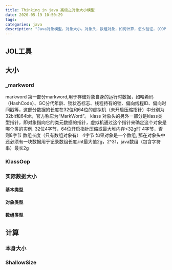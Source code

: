 ```yaml
---
title: Thinking in java 高级之对象大小模型
date: 2020-05-19 10:50:29
tags:
categories: java
description: "Java对象模型，对象大小，对象头，数组对象，如何计算，怎么验证，(OOP)Ordinary Object Pointer"
---
```



## JOL工具

## 大小

### _markword

markword 
第一部分markword,用于存储对象自身的运行时数据，如哈希码（HashCode）、GC分代年龄、锁状态标志、线程持有的锁、偏向线程ID、偏向时间戳等，这部分数据的长度在32位和64位的虚拟机（未开启压缩指针）中分别为32bit和64bit，官方称它为“MarkWord”。
klass 
对象头的另外一部分是klass类型指针，即对象指向它的类元数据的指针，虚拟机通过这个指针来确定这个对象是哪个类的实例. 32位4字节，64位开启指针压缩或最大堆内存<32g时 4字节，否则8字节
数组长度（只有数组对象有） 4字节
如果对象是一个数组, 那在对象头中还必须有一块数据用于记录数组长度.int最大值2g，2^31，java数组（包含字符串）最长2g

### KlassOop

### 实际数据大小

#### 基本类型
#### 对象类型
#### 数组类型

## 计算
### 本身大小
### ShallowSize 
